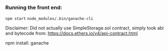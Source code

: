 

### Running the front end:
`npm start`
`node_modules/.bin/ganache-cli`


Disclaimer:
Did not actually use SimpleStorage.sol contract, simply took abi and bytecode from: https://docs.ethers.io/v4/api-contract.html



npm install:
ganache